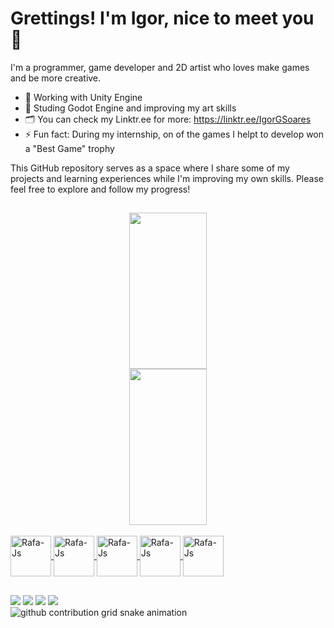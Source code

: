 # Grettings! I'm **Igor**, nice to meet you 👋

I'm a programmer, game developer and 2D artist who loves make games and be more creative.

- 🔭 Working with Unity Engine
- 🌱 Studing Godot Engine and improving my art skills
- 🗂️ You can check my Linktr.ee for more: https://linktr.ee/IgorGSoares
- ⚡ Fun fact: During my internship, on of the games I helpt to develop won a "Best Game" trophy

This GitHub repository serves as a space where I share some of my projects and learning experiences while I'm improving my own skills. Please feel free to explore and follow my progress! 

##

<!--github stats-->
<!--
![Igor's GitHub stats](https://github-readme-stats.vercel.app/api?username=IgorGSoares&icons=true&theme=aura_dark&rank_icon=github)
![Top Langs](https://github-readme-stats.vercel.app/api/top-langs/?username=IgorGSoares&theme=aura_dark&layout=compact)
-->

<div align="center" style="display: inline">
   <a href="https://github.com/IgorGSoares">
   <div style="display: inline_block">
      <img height="250em" width="49.8%" src="https://github-readme-stats.vercel.app/api?username=IgorGSoares&show_icons=true&include_all_commits=true&count_private=true&bg_color=151515&border_color=9C4E6A&title_color=d7d8c0&text_color=d1c89a&icon_color=5aa2c9&rank_icon=github"/>
      <img height="250em" width="49.6%" src="https://github-readme-stats.vercel.app/api/top-langs/?username=IgorGSoares&layout=compact&langs_count=7&bg_color=151515&border_color=9C4E6A&title_color=d7d8c0&text_color=d5e5e4&icon_color=5aa2c9"/>
   </div>
</div>



<!--Images of my main tools and languages-->
<!--**MAIN TOOLS**-->
<div style="display: inline_block"><br>
  <img align="center" alt="Rafa-Js" height="65" width="65" <img src="https://cdn.jsdelivr.net/gh/devicons/devicon@latest/icons/unity/unity-original.svg">
  <img align="center" alt="Rafa-Js" height="65" width="65" <img src="https://cdn.jsdelivr.net/gh/devicons/devicon@latest/icons/csharp/csharp-original.svg">
  <img align="center" alt="Rafa-Js" height="65" width="65" <img src="https://cdn.jsdelivr.net/gh/devicons/devicon@latest/icons/vscode/vscode-original.svg">
  <img align="center" alt="Rafa-Js" height="65" width="65" <img src="https://cdn.jsdelivr.net/gh/devicons/devicon@latest/icons/inkscape/inkscape-original.svg">
  <img align="center" alt="Rafa-Js" height="65" width="65" <img src="https://cdn.jsdelivr.net/gh/devicons/devicon@latest/icons/trello/trello-original.svg">
</div>

##

<!--Images of other tools and languages I previously worked-->
<!--
**OTHER TOOLS**
<div style="display: inline_block"><br>
  <img align="center" alt="Rafa-Js" height="65" width="65" src="https://raw.githubusercontent.com/devicons/devicon/master/icons/javascript/javascript-plain.svg">
  <img align="center" alt="Rafa-Js" height="65" width="65" <img src="https://cdn.jsdelivr.net/gh/devicons/devicon@latest/icons/gimp/gimp-original.svg">
  <img align="center" alt="Rafa-Js" height="65" width="65" <img src="https://cdn.jsdelivr.net/gh/devicons/devicon@latest/icons/godot/godot-original.svg">
  <img align="center" alt="Rafa-Js" height="65" width="65" <img src="https://cdn.jsdelivr.net/gh/devicons/devicon@latest/icons/renpy/renpy-original.svg">
</div>
-->

<!--
    <img align="center" alt="Rafa-HTML" height="30" width="40" src="https://raw.githubusercontent.com/devicons/devicon/master/icons/html5/html5-original.svg">
    <img align="center" alt="Rafa-CSS" height="30" width="40" src="https://raw.githubusercontent.com/devicons/devicon/master/icons/css3/css3-original.svg">
    <img align="center" alt="Rafa-Csharp" height="30" width="40" src="https://raw.githubusercontent.com/devicons/devicon/master/icons/csharp/csharp-original.svg">
  -->

<!--My social medias-->
<div> 
  <a href="https://www.instagram.com/igorgilbertosoares" target="_blank"><img src="https://img.shields.io/badge/-Instagram-%23E4405F?style=for-the-badge&logo=instagram&logoColor=white" target="_blank"></a>
  <a href="https://discordapp.com/users/501864910049771520" target="_blank"><img src="https://img.shields.io/badge/Discord-7289DA?style=for-the-badge&logo=discord&logoColor=white" target="_blank"></a> 
  <a href = "mailto:igorgilbertosoares@gmail.com"><img src="https://img.shields.io/badge/-Gmail-%23333?style=for-the-badge&logo=gmail&logoColor=white" target="_blank"></a>
  <a href="https://www.linkedin.com/in/igor-gilberto-soares-004651232/" target="_blank"><img src="https://img.shields.io/badge/-LinkedIn-%230077B5?style=for-the-badge&logo=linkedin&logoColor=white" target="_blank"></a> 
  <!--
  <a href="https://www.youtube.com/channel/UC_-uuuZbY0AAt9CViNzvc-Q" target="_blank"><img src="https://img.shields.io/badge/YouTube-FF0000?style=for-the-badge&logo=youtube&logoColor=white" target="_blank"></a>
  <a href="https://www.twitch.tv/rafaballerinii" target="_blank"><img src="https://img.shields.io/badge/Twitch-9146FF?style=for-the-badge&logo=twitch&logoColor=white" target="_blank"></a>
  -->
</div>

<!--Da cute snake-->
<picture>
  <source media="(prefers-color-scheme: dark)" srcset="https://raw.githubusercontent.com/IgorGSoares/IgorGSoares/output/github-contribution-grid-snake-dark.svg">
  <source media="(prefers-color-scheme: light)" srcset="https://raw.githubusercontent.com/IgorGSoares/IgorGSoares/output/github-contribution-grid-snake.svg">
  <img alt="github contribution grid snake animation" src="https://raw.githubusercontent.com/IgorGSoares/IgorGSoares/output/github-contribution-grid-snake.svg">
</picture>
